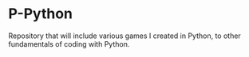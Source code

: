 # P-Python
Repository that will include various games I created in Python, to other fundamentals of coding with Python. 
